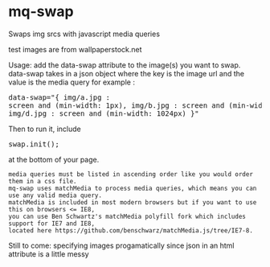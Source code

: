 mq-swap
=======

Swaps img srcs with javascript media queries

test images are from wallpaperstock.net

Usage:
	add the data-swap attribute to the image(s) you want to swap.  
	data-swap takes in a json object where the key is the image url and the value is the media query
	for example :
	<pre>data-swap="{
			img/a.jpg : screen and (min-width: 1px),
			img/b.jpg : screen and (min-width: 768px),
			img/d.jpg : screen and (min-width: 1024px)
		}"</pre>
	Then to run it, include <pre>swap.init();</pre> at the bottom of your page.

	media queries must be listed in ascending order like you would order them in a css file.
	mq-swap uses matchMedia to process media queries, which means you can use any valid media query.
	matchMedia is included in most modern browsers but if you want to use this on browsers <= IE8, 
	you can use Ben Schwartz's matchMedia polyfill fork which includes support for IE7 and IE8, 
	located here https://github.com/benschwarz/matchMedia.js/tree/IE7-8. 

Still to come:
	specifying images progamatically since json in an html attribute is a little messy

